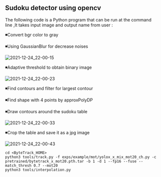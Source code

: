## Sudoku detector using opencv 

The following code is a Python program that can be run at the command line ,It takes input image and output name from user :

◾Convert bgr color to gray

◾Using GaussianBlur for decrease noises

![2021-12-24_22-00-15](https://user-images.githubusercontent.com/88204357/147368827-de6a6c28-5429-4e20-9bf3-5061eda2ee19.png)

◾Adaptive threshold to obtain binary image

![2021-12-24_22-00-23](https://user-images.githubusercontent.com/88204357/147368846-e1a0658a-25eb-411c-ae25-67d94bfff2ac.png)


◾Find contours and filter for largest contour

◾Find shape with 4 points by approxPolyDP

◾Draw contours around the sudoku table 

![2021-12-24_22-00-33](https://user-images.githubusercontent.com/88204357/147368851-fa47ab42-2270-40bb-8650-5033dfe32efd.png)


◾Crop the table and save it as a jpg image


![2021-12-24_22-00-43](https://user-images.githubusercontent.com/88204357/147368852-b92db110-d2d2-4242-9bfe-1dd94f3c3c2d.png)




```shell
cd <ByteTrack_HOME>
python3 tools/track.py -f exps/example/mot/yolox_x_mix_mot20_ch.py -c pretrained/bytetrack_x_mot20.pth.tar -b 1 -d 1 --fp16 --fuse --match_thresh 0.7 --mot20
python3 tools/interpolation.py
```
